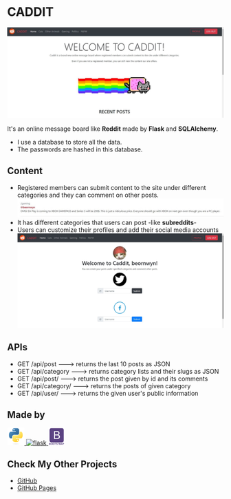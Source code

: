 # CADDIT

<img src="/CADDIT1.jpg"></img>

It's an online message board like **Reddit** made by **Flask** and **SQLAlchemy**.
- I use a database to store all the data.
- The passwords are hashed in this database.


## Content
- Registered members can submit content to the site under different categories and they can comment on other posts.
<img src="/CADDIT3.jpg"></img>
- It has different categories that users can post -like **subreddits**-
- Users can customize their profiles and add their social media accounts
<img src="/CADDIT2.jpg"></img>

## APIs
- GET /api/post  ---> returns the last 10 posts as JSON
- GET /api/category ---> returns category lists and their slugs as JSON
- GET /api/post/<id> --->  returns the post given by id and its comments
- GET /api/category/<category> ---> returns the posts of given category
- GET /api/user/<username> ---> returns the given user's public information



## Made by
<p align="left"> 
   <a href="https://www.python.org" target="_blank"> <img src="https://raw.githubusercontent.com/devicons/devicon/master/icons/python/python-original.svg" alt="python" width="40" height="40"/> </a><a href="https://flask.palletsprojects.com/" target="_blank"> <img src="https://www.vectorlogo.zone/logos/pocoo_flask/pocoo_flask-icon.svg" alt="flask" width="40" height="40"/> </a> <a href="https://getbootstrap.com" target="_blank"> <img src="https://raw.githubusercontent.com/devicons/devicon/master/icons/bootstrap/bootstrap-plain-wordmark.svg" alt="bootstrap" width="40" height="40"/> </a></p>

## Check My Other Projects
- <a href="https://github.com/davutkulaksiz">GitHub</a>
- <a href="https://davutkulaksiz.github.io/">GitHub Pages</a>
